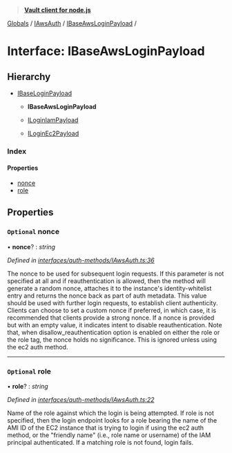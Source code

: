 > **[Vault client for node.js](../README.md)**

[Globals](../globals.md) / [IAwsAuth](../modules/iawsauth.md) / [IBaseAwsLoginPayload](iawsauth.ibaseawsloginpayload.md) /

# Interface: IBaseAwsLoginPayload

## Hierarchy

* [IBaseLoginPayload](ibaseloginpayload.md)

  * **IBaseAwsLoginPayload**

  * [ILoginIamPayload](iawsauth.iloginiampayload.md)

  * [ILoginEc2Payload](iawsauth.iloginec2payload.md)

### Index

#### Properties

* [nonce](iawsauth.ibaseawsloginpayload.md#optional-nonce)
* [role](iawsauth.ibaseawsloginpayload.md#optional-role)

## Properties

### `Optional` nonce

• **nonce**? : *string*

*Defined in [interfaces/auth-methods/IAwsAuth.ts:36](https://github.com/theogravity/vault-tacular/blob/13bcf09/src/interfaces/auth-methods/IAwsAuth.ts#L36)*

The nonce to be used for subsequent login requests. If this parameter is not specified
at all and if reauthentication is allowed, then the method will generate a random nonce,
attaches it to the instance's identity-whitelist entry and returns the nonce back as part of
auth metadata. This value should be used with further login requests, to establish client
authenticity. Clients can choose to set a custom nonce if preferred, in which case,
it is recommended that clients provide a strong nonce. If a nonce is provided
but with an empty value, it indicates intent to disable reauthentication.
Note that, when disallow_reauthentication option is enabled on either
the role or the role tag, the nonce holds no significance. This is ignored unless
using the ec2 auth method.

___

### `Optional` role

• **role**? : *string*

*Defined in [interfaces/auth-methods/IAwsAuth.ts:22](https://github.com/theogravity/vault-tacular/blob/13bcf09/src/interfaces/auth-methods/IAwsAuth.ts#L22)*

Name of the role against which the login is being attempted. If role is not specified, then
the login endpoint looks for a role bearing the name of the AMI ID of the EC2 instance that
is trying to login if using the ec2 auth method, or the "friendly name"
(i.e., role name or username) of the IAM principal authenticated. If a matching role is not
found, login fails.